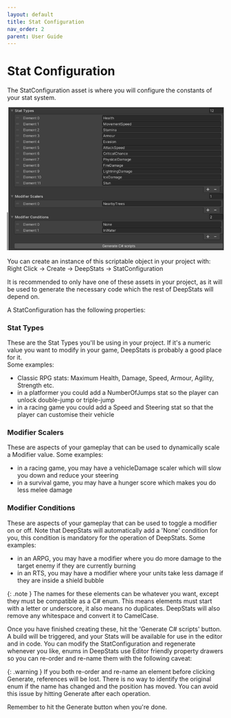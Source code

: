 ```yaml
---
layout: default
title: Stat Configuration
nav_order: 2
parent: User Guide
---
```


# Stat Configuration

The StatConfiguration asset is where you will configure the constants of your stat system.

![example configuration](../images/statConfiguration.jpg)

You can create an instance of this scriptable object in your project with:\
Right Click -> Create -> DeepStats -> StatConfiguration

It is recommended to only have one of these assets in your project, as it will be used to generate the necessary code which the rest of DeepStats will depend on.

A StatConfiguration has the following properties:

### Stat Types
These are the Stat Types you'll be using in your project. If it's a numeric value you want to modify in your game, DeepStats is probably a good place for it.\
Some examples:
- Classic RPG stats: Maximum Health, Damage, Speed, Armour, Agility, Strength etc.
- in a platformer you could add a NumberOfJumps stat so the player can unlock double-jump or triple-jump
- in a racing game you could add a Speed and Steering stat so that the player can customise their vehicle

### Modifier Scalers
These are aspects of your gameplay that can be used to dynamically scale a Modifier value.
Some examples:
- in a racing game, you may have a vehicleDamage scaler which will slow you down and reduce your steering
- in a survival game, you may have a hunger score which makes you do less melee damage

### Modifier Conditions
These are aspects of your gameplay that can be used to toggle a modifier on or off. Note that DeepStats will automatically add a 'None' condition for you, this condition is mandatory for the operation of DeepStats.
Some examples:
- in an ARPG, you may have a modifier where you do more damage to the target enemy if they are currently burning
- in an RTS, you may have a modifier where your units take less damage if they are inside a shield bubble

{: .note }
The names for these elements can be whatever you want, except they must be compatible as a C# enum. This means elements must start with a letter or underscore, it also means no duplicates. DeepStats will also remove any whitespace and convert it to CamelCase.

Once you have finished creating these, hit the 'Generate C# scripts' button. A build will be triggered, and your Stats will be available for use in the editor and in code. You can modify the StatConfiguration and regenerate whenever you like, enums in DeepStats use Editor friendly property drawers so you can re-order and re-name them with the following caveat:

{: .warning }
If you both re-order and re-name an element before clicking Generate, references will be lost. There is no way to identify the original enum if the name has changed and the position has moved. You can avoid this issue by hitting Generate after each operation.

Remember to hit the Generate button when you're done.